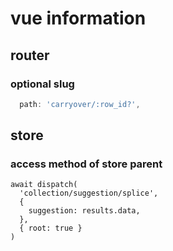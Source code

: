 # vue information

## router

### optional slug
```js
  path: 'carryover/:row_id?',
```
## store

### access method of store parent
```vue
await dispatch(
  'collection/suggestion/splice',
  {
    suggestion: results.data,
  },
  { root: true }
)
```
